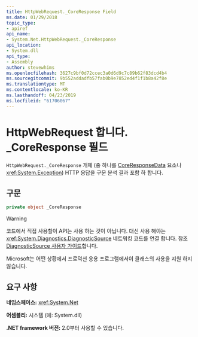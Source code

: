 ```yaml
---
title: HttpWebRequest._CoreResponse Field
ms.date: 01/29/2018
topic_type:
- apiref
api_name:
- System.Net.HttpWebRequest._CoreResponse
api_location:
- System.dll
api_type:
- Assembly
author: stevewhims
ms.openlocfilehash: 3627c9bf0d72ccec3a0d6d9c7c89b62f83dcd4b4
ms.sourcegitcommit: 9b552addadfb57fab0b9e7852ed4f1f1b8a42f8e
ms.translationtype: MT
ms.contentlocale: ko-KR
ms.lasthandoff: 04/23/2019
ms.locfileid: "61706067"
---
```

# <a name="httpwebrequestcoreresponse-field"></a>HttpWebRequest 합니다. \_CoreResponse 필드

`HttpWebRequest._CoreResponse` 개체 (중 하나를 [CoreResponseData](coreresponsedata.md) 요소나 <xref:System.Exception>) HTTP 응답을 구문 분석 결과 포함 하 합니다.

## <a name="syntax"></a>구문
  
```csharp
private object _CoreResponse
```

> [!WARNING]
> 코드에서 직접 사용할이 API는 사용 하는 것이 아닙니다. 대신 사용 해야는 <xref:System.Diagnostics.DiagnosticSource> 네트워킹 코드를 연결 합니다. 참조 [DiagnosticSource 사용자 가이드](https://github.com/dotnet/corefx/blob/master/src/System.Diagnostics.DiagnosticSource/src/DiagnosticSourceUsersGuide.md)합니다.
> 
> Microsoft는 어떤 상황에서 프로덕션 응용 프로그램에서이 클래스의 사용을 지원 하지 않습니다.

## <a name="requirements"></a>요구 사항

**네임스페이스:** <xref:System.Net>

**어셈블리:** 시스템 (에: System.dll)

**.NET framework 버전:** 2.0부터 사용할 수 있습니다.

